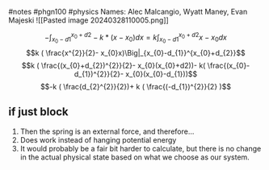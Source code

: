 #notes #phgn100 #physics
Names: Alec Malcangio, Wyatt Maney, Evan Majeski
![[Pasted image 20240328110005.png]]

$$-\int_{x_{0}-d1}^{x_{0}+d2}-k*(x-x_{0})dx= k\int_{x_{0}-d1}^{x_{0}+d2}x-x_{0}dx $$
$$k ( \frac{x^{2}}{2}- x_{0}x)\Big|_{x_{0}-d_{1}}^{x_{0}+d_{2}}$$
$$k ( \frac{(x_{0}+d_{2})^{2}}{2}- x_{0}(x_{0}+d2))- k( \frac{(x_{0}-d_{1})^{2}}{2}- x_{0}(x_{0}-d_{1}))$$
$$-k ( \frac{d_{2}^{2}}{2})+ k ( \frac{(-d_{1})^{2}}{2} )$$

## if just block
1. Then the spring is an external force, and therefore...
2. Does work instead of hanging potential energy
3. It would probably be a fair bit harder to calculate, but there is no change in the actual physical state based on what we choose as our system. 